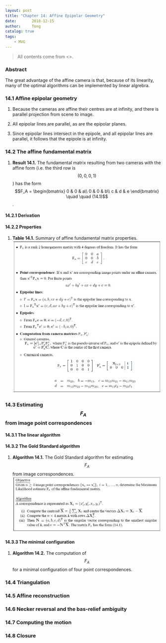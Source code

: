```yaml
---
layout: post
title: "Chapter 14: Affine Epipolar Geometry"
date:       2018-12-15
author:     Tong
catalog: true
tags:
    - MVG
---
```


> All contents come from <<Multiple View Geometry in Computer Vision>>.

### Abstract

The great advantage of the affine camera is that, because of its linearity, many of the optimal algorithms can be implemented by linear algrebra.

### 14.1 Affine epipolar geometry

1. Because the cameras are affine their centres are at infinity, and there is parallel projection from scene to image.

2. All epipolar lines are parallel, as are the epipolar planes.

3. Since epipolar lines intersect in the epipole, and all epipolar lines are parallel, it follows that the epipole is at infinity.

### 14.2 The affine fundamental matrix

1. __Result 14.1.__ The fundamental matrix resulting from two cameras with the affine form (i.e. the third row is $$(0,0,0,1)$$) has the form $$F_A = \begin{bmatrix}
0 & 0 & a\\
0 & 0 & b\\
c & d & e
\end{bmatrix} \quad \quad (14.1)$$.

#### 14.2.1 Derivation

#### 14.2.2 Properties

1. __Table 14.1.__ Summary of affine fundamental matrix properties.
![](https://raw.githubusercontent.com/TongLing916/tongling916.github.io/master/img/post-affine-F-properties.JPG)

### 14.3 Estimating $$F_A$$ from image point correspondences

#### 14.3.1 The linear algorithm

#### 14.3.2 The Gold Standard algorithm

1. __Algorithm 14.1.__ The Gold Standard algorithm for estimating $$F_A$$ from image correspondences.
![](https://raw.githubusercontent.com/TongLing916/tongling916.github.io/master/img/post-estimate-affine-F.JPG)

#### 14.3.3 The minimal configuration

1. __Algorithm 14.2.__ The computation of $$F_A$$ for a minimal configuration of four point correspondences.
![]()

### 14.4 Triangulation

### 14.5 Affine reconstruction


### 14.6 Necker reversal and the bas-relief ambiguity

### 14.7 Computing the motion

### 14.8 Closure
